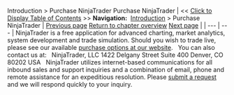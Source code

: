 ﻿
Introduction > Purchase NinjaTrader
Purchase NinjaTrader
| << [Click to Display Table of Contents](purchase_productname.md) >> **Navigation:**     [Introduction](introduction-1.md) > Purchase NinjaTrader | [Previous page](getting_help__support-1.md) [Return to chapter overview](introduction-1.md) [Next page](learning_to_use_productname.md) |
| --- | --- |
NinjaTrader is a free application for advanced charting, market analytics, system development and trade simulation. Should you wish to trade live, please see our available [purchase options at our website](http://www.ninjatrader.com/purchase).
 
You can also contact us at:
 
NinjaTrader, LLC
1422 Delgany Street
Suite 400
Denver, CO 80202 USA
 
NinjaTrader utilizes internet-based communications for all inbound sales and support inquiries and a combination of email, phone and remote assistance for an expeditious resolution. Please [submit a request](/cdn-cgi/l/email-protection#70001c1104161f021d030500001f0204301e191e1a110402111415025e131f1d) and we will respond quickly to your inquiry.

